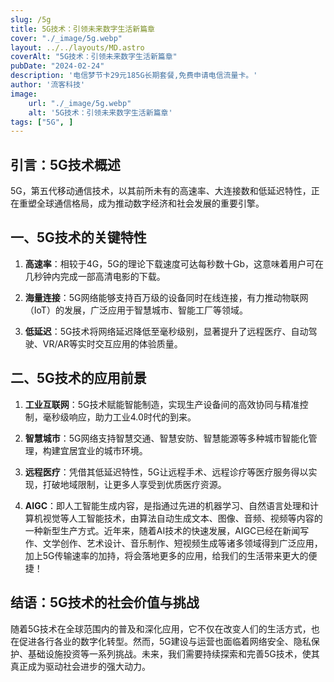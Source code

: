 ```yaml
---
slug: /5g
title: 5G技术：引领未来数字生活新篇章
cover: "./_image/5g.webp"
layout: ../../layouts/MD.astro
coverAlt: "5G技术：引领未来数字生活新篇章"
pubDate: "2024-02-24"
description: '电信梦节卡29元185G长期套餐,免费申请电信流量卡。'
author: '流客科技'
image:
    url: "./_image/5g.webp"
    alt: '5G技术：引领未来数字生活新篇章'
tags: ["5G", ]
---
```


## 引言：5G技术概述

5G，第五代移动通信技术，以其前所未有的高速率、大连接数和低延迟特性，正在重塑全球通信格局，成为推动数字经济和社会发展的重要引擎。 

## 一、5G技术的关键特性

1. **高速率**：相较于4G，5G的理论下载速度可达每秒数十Gb，这意味着用户可在几秒钟内完成一部高清电影的下载。 

2. **海量连接**：5G网络能够支持百万级的设备同时在线连接，有力推动物联网（IoT）的发展，广泛应用于智慧城市、智能工厂等领域。

3. **低延迟**：5G技术将网络延迟降低至毫秒级别，显著提升了远程医疗、自动驾驶、VR/AR等实时交互应用的体验质量。

## 二、5G技术的应用前景

1. **工业互联网**：5G技术赋能智能制造，实现生产设备间的高效协同与精准控制，毫秒级响应，助力工业4.0时代的到来。

2. **智慧城市**：5G网络支持智慧交通、智慧安防、智慧能源等多种城市智能化管理，构建宜居宜业的城市环境。 

3. **远程医疗**：凭借其低延迟特性，5G让远程手术、远程诊疗等医疗服务得以实现，打破地域限制，让更多人享受到优质医疗资源。 

3. **AIGC**：即人工智能生成内容，是指通过先进的机器学习、自然语言处理和计算机视觉等人工智能技术，由算法自动生成文本、图像、音频、视频等内容的一种新型生产方式。近年来，随着AI技术的快速发展，AIGC已经在新闻写作、文学创作、艺术设计、音乐制作、短视频生成等诸多领域得到广泛应用，加上5G传输速率的加持，将会落地更多的应用，给我们的生活带来更大的便捷！

## 结语：5G技术的社会价值与挑战

随着5G技术在全球范围内的普及和深化应用，它不仅在改变人们的生活方式，也在促进各行各业的数字化转型。然而，5G建设与运营也面临着网络安全、隐私保护、基础设施投资等一系列挑战。未来，我们需要持续探索和完善5G技术，使其真正成为驱动社会进步的强大动力。
